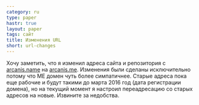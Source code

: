 ```yaml
---
category: ru
type: paper
hastr: true
layout: paper
tags: сайт
title: Изменения URL
short: url-changes
---
```

Хочу заметить, что я изменил адреса сайта и репозитория с [arcanis.name](//arcanis.name) на [arcanis.me](//arcanis.me). Изменения были сделаны исключительно потому что ME домен чуть более симпатичнее. Старые адреса пока еще рабочие и будут такими до марта 2016 год (дата регистрации домена), но на текущий момент я настроил переадресацию со старых адресов на новые. Извините за недобства.
